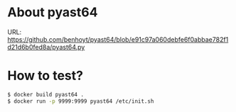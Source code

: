 # About pyast64
URL: https://github.com/benhoyt/pyast64/blob/e91c97a060debfe6f0abbae782f1d21d6b0fed8a/pyast64.py

# How to test?
```sh
$ docker build pyast64 .
$ docker run -p 9999:9999 pyast64 /etc/init.sh
```
